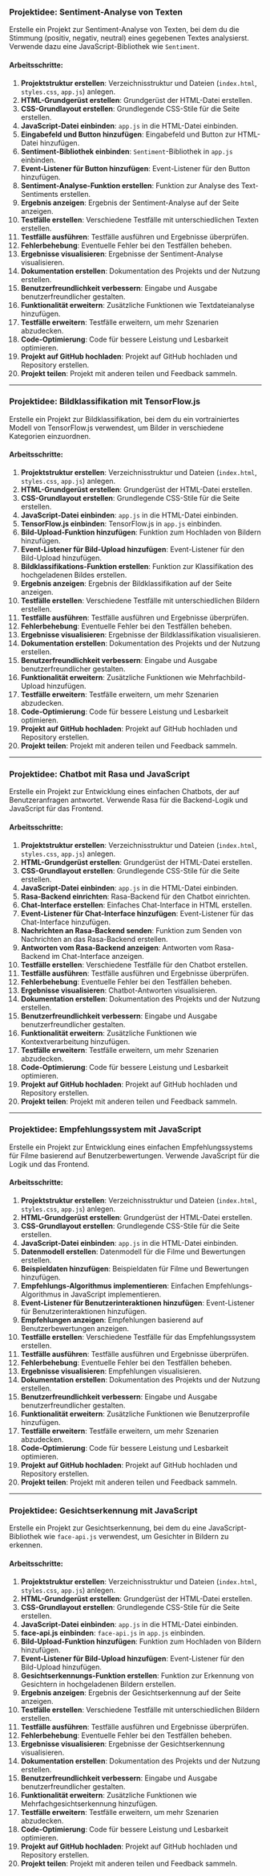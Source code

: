 ### Projektidee: Sentiment-Analyse von Texten

Erstelle ein Projekt zur Sentiment-Analyse von Texten, bei dem du die Stimmung (positiv, negativ, neutral) eines gegebenen Textes analysierst. Verwende dazu eine JavaScript-Bibliothek wie `Sentiment`.

#### Arbeitsschritte:

1. **Projektstruktur erstellen**: Verzeichnisstruktur und Dateien (`index.html`, `styles.css`, `app.js`) anlegen.
2. **HTML-Grundgerüst erstellen**: Grundgerüst der HTML-Datei erstellen.
3. **CSS-Grundlayout erstellen**: Grundlegende CSS-Stile für die Seite erstellen.
4. **JavaScript-Datei einbinden**: `app.js` in die HTML-Datei einbinden.
5. **Eingabefeld und Button hinzufügen**: Eingabefeld und Button zur HTML-Datei hinzufügen.
6. **Sentiment-Bibliothek einbinden**: `Sentiment`-Bibliothek in `app.js` einbinden.
7. **Event-Listener für Button hinzufügen**: Event-Listener für den Button hinzufügen.
8. **Sentiment-Analyse-Funktion erstellen**: Funktion zur Analyse des Text-Sentiments erstellen.
9. **Ergebnis anzeigen**: Ergebnis der Sentiment-Analyse auf der Seite anzeigen.
10. **Testfälle erstellen**: Verschiedene Testfälle mit unterschiedlichen Texten erstellen.
11. **Testfälle ausführen**: Testfälle ausführen und Ergebnisse überprüfen.
12. **Fehlerbehebung**: Eventuelle Fehler bei den Testfällen beheben.
13. **Ergebnisse visualisieren**: Ergebnisse der Sentiment-Analyse visualisieren.
14. **Dokumentation erstellen**: Dokumentation des Projekts und der Nutzung erstellen.
15. **Benutzerfreundlichkeit verbessern**: Eingabe und Ausgabe benutzerfreundlicher gestalten.
16. **Funktionalität erweitern**: Zusätzliche Funktionen wie Textdateianalyse hinzufügen.
17. **Testfälle erweitern**: Testfälle erweitern, um mehr Szenarien abzudecken.
18. **Code-Optimierung**: Code für bessere Leistung und Lesbarkeit optimieren.
19. **Projekt auf GitHub hochladen**: Projekt auf GitHub hochladen und Repository erstellen.
20. **Projekt teilen**: Projekt mit anderen teilen und Feedback sammeln.

---

### Projektidee: Bildklassifikation mit TensorFlow.js

Erstelle ein Projekt zur Bildklassifikation, bei dem du ein vortrainiertes Modell von TensorFlow.js verwendest, um Bilder in verschiedene Kategorien einzuordnen.

#### Arbeitsschritte:

1. **Projektstruktur erstellen**: Verzeichnisstruktur und Dateien (`index.html`, `styles.css`, `app.js`) anlegen.
2. **HTML-Grundgerüst erstellen**: Grundgerüst der HTML-Datei erstellen.
3. **CSS-Grundlayout erstellen**: Grundlegende CSS-Stile für die Seite erstellen.
4. **JavaScript-Datei einbinden**: `app.js` in die HTML-Datei einbinden.
5. **TensorFlow.js einbinden**: TensorFlow.js in `app.js` einbinden.
6. **Bild-Upload-Funktion hinzufügen**: Funktion zum Hochladen von Bildern hinzufügen.
7. **Event-Listener für Bild-Upload hinzufügen**: Event-Listener für den Bild-Upload hinzufügen.
8. **Bildklassifikations-Funktion erstellen**: Funktion zur Klassifikation des hochgeladenen Bildes erstellen.
9. **Ergebnis anzeigen**: Ergebnis der Bildklassifikation auf der Seite anzeigen.
10. **Testfälle erstellen**: Verschiedene Testfälle mit unterschiedlichen Bildern erstellen.
11. **Testfälle ausführen**: Testfälle ausführen und Ergebnisse überprüfen.
12. **Fehlerbehebung**: Eventuelle Fehler bei den Testfällen beheben.
13. **Ergebnisse visualisieren**: Ergebnisse der Bildklassifikation visualisieren.
14. **Dokumentation erstellen**: Dokumentation des Projekts und der Nutzung erstellen.
15. **Benutzerfreundlichkeit verbessern**: Eingabe und Ausgabe benutzerfreundlicher gestalten.
16. **Funktionalität erweitern**: Zusätzliche Funktionen wie Mehrfachbild-Upload hinzufügen.
17. **Testfälle erweitern**: Testfälle erweitern, um mehr Szenarien abzudecken.
18. **Code-Optimierung**: Code für bessere Leistung und Lesbarkeit optimieren.
19. **Projekt auf GitHub hochladen**: Projekt auf GitHub hochladen und Repository erstellen.
20. **Projekt teilen**: Projekt mit anderen teilen und Feedback sammeln.

---

### Projektidee: Chatbot mit Rasa und JavaScript

Erstelle ein Projekt zur Entwicklung eines einfachen Chatbots, der auf Benutzeranfragen antwortet. Verwende Rasa für die Backend-Logik und JavaScript für das Frontend.

#### Arbeitsschritte:

1. **Projektstruktur erstellen**: Verzeichnisstruktur und Dateien (`index.html`, `styles.css`, `app.js`) anlegen.
2. **HTML-Grundgerüst erstellen**: Grundgerüst der HTML-Datei erstellen.
3. **CSS-Grundlayout erstellen**: Grundlegende CSS-Stile für die Seite erstellen.
4. **JavaScript-Datei einbinden**: `app.js` in die HTML-Datei einbinden.
5. **Rasa-Backend einrichten**: Rasa-Backend für den Chatbot einrichten.
6. **Chat-Interface erstellen**: Einfaches Chat-Interface in HTML erstellen.
7. **Event-Listener für Chat-Interface hinzufügen**: Event-Listener für das Chat-Interface hinzufügen.
8. **Nachrichten an Rasa-Backend senden**: Funktion zum Senden von Nachrichten an das Rasa-Backend erstellen.
9. **Antworten vom Rasa-Backend anzeigen**: Antworten vom Rasa-Backend im Chat-Interface anzeigen.
10. **Testfälle erstellen**: Verschiedene Testfälle für den Chatbot erstellen.
11. **Testfälle ausführen**: Testfälle ausführen und Ergebnisse überprüfen.
12. **Fehlerbehebung**: Eventuelle Fehler bei den Testfällen beheben.
13. **Ergebnisse visualisieren**: Chatbot-Antworten visualisieren.
14. **Dokumentation erstellen**: Dokumentation des Projekts und der Nutzung erstellen.
15. **Benutzerfreundlichkeit verbessern**: Eingabe und Ausgabe benutzerfreundlicher gestalten.
16. **Funktionalität erweitern**: Zusätzliche Funktionen wie Kontextverarbeitung hinzufügen.
17. **Testfälle erweitern**: Testfälle erweitern, um mehr Szenarien abzudecken.
18. **Code-Optimierung**: Code für bessere Leistung und Lesbarkeit optimieren.
19. **Projekt auf GitHub hochladen**: Projekt auf GitHub hochladen und Repository erstellen.
20. **Projekt teilen**: Projekt mit anderen teilen und Feedback sammeln.

---

### Projektidee: Empfehlungssystem mit JavaScript

Erstelle ein Projekt zur Entwicklung eines einfachen Empfehlungssystems für Filme basierend auf Benutzerbewertungen. Verwende JavaScript für die Logik und das Frontend.

#### Arbeitsschritte:

1. **Projektstruktur erstellen**: Verzeichnisstruktur und Dateien (`index.html`, `styles.css`, `app.js`) anlegen.
2. **HTML-Grundgerüst erstellen**: Grundgerüst der HTML-Datei erstellen.
3. **CSS-Grundlayout erstellen**: Grundlegende CSS-Stile für die Seite erstellen.
4. **JavaScript-Datei einbinden**: `app.js` in die HTML-Datei einbinden.
5. **Datenmodell erstellen**: Datenmodell für die Filme und Bewertungen erstellen.
6. **Beispieldaten hinzufügen**: Beispieldaten für Filme und Bewertungen hinzufügen.
7. **Empfehlungs-Algorithmus implementieren**: Einfachen Empfehlungs-Algorithmus in JavaScript implementieren.
8. **Event-Listener für Benutzerinteraktionen hinzufügen**: Event-Listener für Benutzerinteraktionen hinzufügen.
9. **Empfehlungen anzeigen**: Empfehlungen basierend auf Benutzerbewertungen anzeigen.
10. **Testfälle erstellen**: Verschiedene Testfälle für das Empfehlungssystem erstellen.
11. **Testfälle ausführen**: Testfälle ausführen und Ergebnisse überprüfen.
12. **Fehlerbehebung**: Eventuelle Fehler bei den Testfällen beheben.
13. **Ergebnisse visualisieren**: Empfehlungen visualisieren.
14. **Dokumentation erstellen**: Dokumentation des Projekts und der Nutzung erstellen.
15. **Benutzerfreundlichkeit verbessern**: Eingabe und Ausgabe benutzerfreundlicher gestalten.
16. **Funktionalität erweitern**: Zusätzliche Funktionen wie Benutzerprofile hinzufügen.
17. **Testfälle erweitern**: Testfälle erweitern, um mehr Szenarien abzudecken.
18. **Code-Optimierung**: Code für bessere Leistung und Lesbarkeit optimieren.
19. **Projekt auf GitHub hochladen**: Projekt auf GitHub hochladen und Repository erstellen.
20. **Projekt teilen**: Projekt mit anderen teilen und Feedback sammeln.

---

### Projektidee: Gesichtserkennung mit JavaScript

Erstelle ein Projekt zur Gesichtserkennung, bei dem du eine JavaScript-Bibliothek wie `face-api.js` verwendest, um Gesichter in Bildern zu erkennen.

#### Arbeitsschritte:

1. **Projektstruktur erstellen**: Verzeichnisstruktur und Dateien (`index.html`, `styles.css`, `app.js`) anlegen.
2. **HTML-Grundgerüst erstellen**: Grundgerüst der HTML-Datei erstellen.
3. **CSS-Grundlayout erstellen**: Grundlegende CSS-Stile für die Seite erstellen.
4. **JavaScript-Datei einbinden**: `app.js` in die HTML-Datei einbinden.
5. **face-api.js einbinden**: `face-api.js` in `app.js` einbinden.
6. **Bild-Upload-Funktion hinzufügen**: Funktion zum Hochladen von Bildern hinzufügen.
7. **Event-Listener für Bild-Upload hinzufügen**: Event-Listener für den Bild-Upload hinzufügen.
8. **Gesichtserkennungs-Funktion erstellen**: Funktion zur Erkennung von Gesichtern in hochgeladenen Bildern erstellen.
9. **Ergebnis anzeigen**: Ergebnis der Gesichtserkennung auf der Seite anzeigen.
10. **Testfälle erstellen**: Verschiedene Testfälle mit unterschiedlichen Bildern erstellen.
11. **Testfälle ausführen**: Testfälle ausführen und Ergebnisse überprüfen.
12. **Fehlerbehebung**: Eventuelle Fehler bei den Testfällen beheben.
13. **Ergebnisse visualisieren**: Ergebnisse der Gesichtserkennung visualisieren.
14. **Dokumentation erstellen**: Dokumentation des Projekts und der Nutzung erstellen.
15. **Benutzerfreundlichkeit verbessern**: Eingabe und Ausgabe benutzerfreundlicher gestalten.
16. **Funktionalität erweitern**: Zusätzliche Funktionen wie Mehrfachgesichtserkennung hinzufügen.
17. **Testfälle erweitern**: Testfälle erweitern, um mehr Szenarien abzudecken.
18. **Code-Optimierung**: Code für bessere Leistung und Lesbarkeit optimieren.
19. **Projekt auf GitHub hochladen**: Projekt auf GitHub hochladen und Repository erstellen.
20. **Projekt teilen**: Projekt mit anderen teilen und Feedback sammeln.